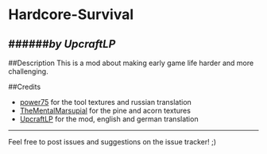 # Hardcore-Survival
######*by UpcraftLP*
---




##Description
This is a mod about making early game life harder and more challenging.


##Credits
 - [power75](https://minecraft.curseforge.com/members/power75 "CurseForge.com/Members") for the tool textures and russian translation
 - [TheMentalMarsupial](https://minecraft.curseforge.com/members/TheMentalMarsupial "CurseForge.com/Members") for the pine and acorn textures
 - [UpcraftLP](https://minecraft.curseforge.com/members/UpcraftLP "CurseForge.com/Members") for the mod, english and german translation


---
Feel free to post issues and suggestions on the issue tracker! ;)
